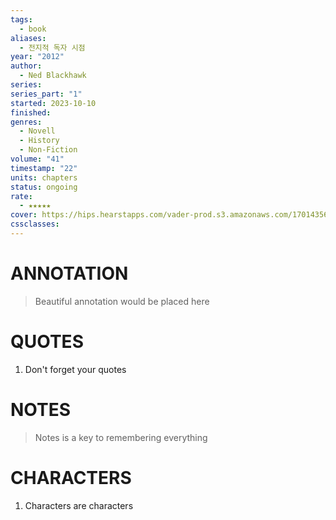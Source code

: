 ```yaml
---
tags:
  - book
aliases:
  - 전지적 독자 시점
year: "2012"
author:
  - Ned Blackhawk
series: 
series_part: "1"
started: 2023-10-10
finished: 
genres:
  - Novell
  - History
  - Non-Fiction
volume: "41"
timestamp: "22"
units: chapters
status: ongoing
rate:
  - ★★★★★
cover: https://hips.hearstapps.com/vader-prod.s3.amazonaws.com/1701435635-51b3kzYJ6GL.jpg?crop=1xw:1xh;center,top&resize=980:*
cssclasses:
---
```


# ANNOTATION
>Beautiful annotation would be placed here

# QUOTES
1. Don't forget your quotes

# NOTES
>Notes is a key to remembering everything

# CHARACTERS
1. Characters are characters
